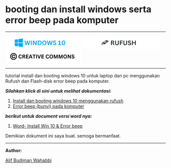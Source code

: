 # booting dan install windows serta error beep pada komputer

---

[![Windows 10](/assets/win10_log.png "Windows 10")](https://www.microsoft.com/en-us/software-download/windows10)
[![rufus](assets/rufush_log.png "rufus")](https://rufus.ie/en/)
[![LICENSE](assets/cc_log.png "LICENSE")](assets/LICENSE)

---

tutorial install dan booting windows 10 untuk laptop dan pc menggunakan Rufush dan Flash-disk error beep pada komputer.

**_Silahkan klick di sini untuk melihat dokumentasi:_**
1. [Install dan booting windows 10 menggunakan rufush](modul_installasi_windows.md)
2. [Error beep (bunyi) pada komputer](error_beep_komputer.md)


**_berikut untuk document versi word nya:_**
1. [Word- Install Win 10 & Error beep](document/)


Demikian dokument ini saya buat. semoga bermanfaat.

---

**Author:**

[Alif Budiman Wahabbi](https://github.com/alipbudiman)
